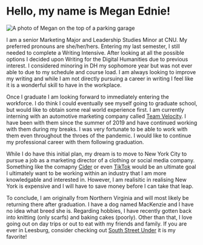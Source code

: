 # Hello, my name is Megan Ednie!

![A photo of Megan on the top of a parking garage](https://meganednie.github.io/English-350/images/Profile.jpg)

I am a senior Marketing Major and Leadership Studies Minor at CNU. My preferred pronouns are she/her/hers. Entering my last semester, I still needed to complete a Writing Intensive. After looking at all the possible options I decided upon Writing for the Digital Humanities due to previous interest. I considered minoring in DH my sophomore year but was not ever able to due to my schedule and course load. I am always looking to improve my writing and while I am not directly pursuing a career in writing I feel like it is a wonderful skill to have in the workplace. 

Once I graduate I am looking forward to immediately entering the workforce. I do think I could eventually see myself going to graduate school, but would like to obtain some real world experience first. I am currently interning with an automotive marketing company called [Team Velocity](https://teamvelocitymarketing.com). I have been with them since the summer of 2019 and have continued working with them during my breaks. I was very fortunate to be able to work with them even throughout the throes of the pandemic. I would like to continue my professional career with them following graduation.

While I do have this initial plan, my dream is to move to New York City to pursue a job as a marketing director of a clothing or social media company. Something like the comapny [Cider](https://shopcider.com/?utm_source=google_search&gclid=CjwKCAiAgc-ABhA7EiwAjev-j9Rf52SBFp1Ohs8axTi9_kMnX9lqxHLqYkVxxrmKE0PS-mt8919qaRoC9SIQAvD_BwE) or even [TikTok](https://www.tiktok.com) would be an ultimate goal I ultimately want to be working within an industry that I am more knowledgable and interested in. However, I am realisitic in realising New York is expensive and I will have to save money before I can take that leap.

To conclude, I am originally from Northern Virginia and will most likely be returning there after graduation. I have a dog named MacKenzie and I have no idea what breed she is. Regarding hobbies, I have recently gotten back into knitting (only scarfs) and baking cakes (poorly). Other than that, I love going out on day trips or out to eat with my friends and family. If you are ever in Leesburg, consider checking out [South Street Under](https://www.southstreetunder.com) it is my favorite!
